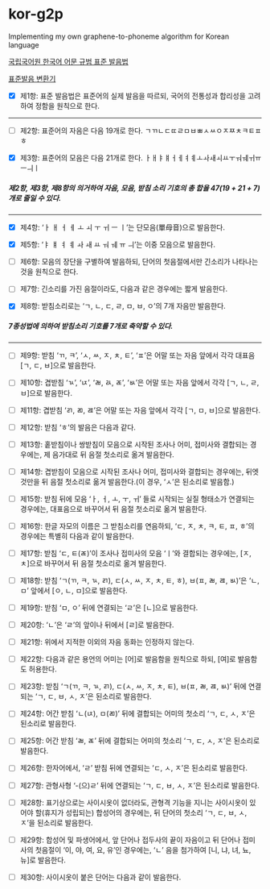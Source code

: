 # kor-g2p
Implementing my own graphene-to-phoneme algorithm for Korean language

[국립국어원 한국어 어문 규범 표준 발음법](http://kornorms.korean.go.kr/regltn/regltnView.do?regltn_code=0002&regltn_no=394#a387)

[표준발음 변환기](http://pronunciation.cs.pusan.ac.kr/pronunc.htm)

- [x] 제1항: 표준 발음법은 표준어의 실제 발음을 따르되, 국어의 전통성과 합리성을 고려하여 정함을 원칙으로 한다.

---

- [ ] 제2항: 표준어의 자음은 다음 19개로 한다. ㄱㄲㄴㄷㄸㄹㅁㅂㅃㅅㅆㅇㅈㅉㅊㅋㅌㅍㅎ

- [x] 제3항: 표준어의 모음은 다음 21개로 한다. ㅏㅐㅑㅒㅓㅔㅕㅖㅗㅘㅙㅚㅛㅜㅝㅞㅟㅠㅡㅢㅣ

##### 제2항, 제3항, 제8항의 의거하여 자음, 모음, 받침 소리 기호의 총 합을 47(19 + 21 + 7)개로 줄일 수 있다.
##### 

---

- [x] 제4항: ‘ㅏ ㅐ ㅓ ㅔ ㅗ ㅚ ㅜ ㅟ ㅡ ㅣ’는 단모음(單母音)으로 발음한다.

- [x] 제5항: ‘ㅑ ㅒ ㅕ ㅖ ㅘ ㅙ ㅛ ㅝ ㅞ ㅠ ㅢ’는 이중 모음으로 발음한다.

- [ ] 제6항: 모음의 장단을 구별하여 발음하되, 단어의 첫음절에서만 긴소리가 나타나는 것을 원칙으로 한다.

- [ ] 제7항: 긴소리를 가진 음절이라도, 다음과 같은 경우에는 짧게 발음한다.

- [x] 제8항: 받침소리로는 ‘ㄱ, ㄴ, ㄷ, ㄹ, ㅁ, ㅂ, ㅇ’의 7개 자음만 발음한다.

##### 7종성법에 의하여 받침소리 기호를 7개로 축약할 수 있다.

---

- [ ] 제9항: 받침 ‘ㄲ, ㅋ’, ‘ㅅ, ㅆ, ㅈ, ㅊ, ㅌ’, ‘ㅍ’은 어말 또는 자음 앞에서 각각 대표음 [ㄱ, ㄷ, ㅂ]으로 발음한다.

- [ ] 제10항: 겹받침 ‘ㄳ’, ‘ㄵ’, ‘ㄼ, ㄽ, ㄾ’, ‘ㅄ’은 어말 또는 자음 앞에서 각각 [ㄱ, ㄴ, ㄹ, ㅂ]으로 발음한다.

- [ ] 제11항: 겹받침 ‘ㄺ, ㄻ, ㄿ’은 어말 또는 자음 앞에서 각각 [ㄱ, ㅁ, ㅂ]으로 발음한다.

- [ ] 제12항: 받침 ‘ㅎ’의 발음은 다음과 같다.

- [ ] 제13항: 홑받침이나 쌍받침이 모음으로 시작된 조사나 어미, 접미사와 결합되는 경우에는, 제 음가대로 뒤 음절 첫소리로 옮겨 발음한다.

- [ ] 제14항: 겹받침이 모음으로 시작된 조사나 어미, 접미사와 결합되는 경우에는, 뒤엣것만을 뒤 음절 첫소리로 옮겨 발음한다.(이 경우, ‘ㅅ’은 된소리로 발음함.)

- [ ] 제15항: 받침 뒤에 모음 ‘ㅏ, ㅓ, ㅗ, ㅜ, ㅟ’ 들로 시작되는 실질 형태소가 연결되는 경우에는, 대표음으로 바꾸어서 뒤 음절 첫소리로 옮겨 발음한다.

- [ ] 제16항: 한글 자모의 이름은 그 받침소리를 연음하되, ‘ㄷ, ㅈ, ㅊ, ㅋ, ㅌ, ㅍ, ㅎ’의 경우에는 특별히 다음과 같이 발음한다.

- [ ] 제17항: 받침 ‘ㄷ, ㅌ(ㄾ)’이 조사나 접미사의 모음 ‘ㅣ’와 결합되는 경우에는, [ㅈ, ㅊ]으로 바꾸어서 뒤 음절 첫소리로 옮겨 발음한다.

- [ ] 제18항: 받침 ‘ㄱ(ㄲ, ㅋ, ㄳ, ㄺ), ㄷ(ㅅ, ㅆ, ㅈ, ㅊ, ㅌ, ㅎ), ㅂ(ㅍ, ㄼ, ㄿ, ㅄ)’은 ‘ㄴ, ㅁ’ 앞에서 [ㅇ, ㄴ, ㅁ]으로 발음한다.

- [ ] 제19항: 받침 ‘ㅁ, ㅇ’ 뒤에 연결되는 ‘ㄹ’은 [ㄴ]으로 발음한다.

- [ ] 제20항: ‘ㄴ’은 ‘ㄹ’의 앞이나 뒤에서 [ㄹ]로 발음한다.

- [ ] 제21항: 위에서 지적한 이외의 자음 동화는 인정하지 않는다.

- [ ] 제22항: 다음과 같은 용언의 어미는 [어]로 발음함을 원칙으로 하되, [여]로 발음함도 허용한다.

- [ ] 제23항: 받침 ‘ㄱ(ㄲ, ㅋ, ㄳ, ㄺ), ㄷ(ㅅ, ㅆ, ㅈ, ㅊ, ㅌ), ㅂ(ㅍ, ㄼ, ㄿ, ㅄ)’ 뒤에 연결되는 ‘ㄱ, ㄷ, ㅂ, ㅅ, ㅈ’은 된소리로 발음한다.

- [ ] 제24항: 어간 받침 ‘ㄴ(ㄵ), ㅁ(ㄻ)’ 뒤에 결합되는 어미의 첫소리 ‘ㄱ, ㄷ, ㅅ, ㅈ’은 된소리로 발음한다.

- [ ] 제25항: 어간 받침 ‘ㄼ, ㄾ’ 뒤에 결합되는 어미의 첫소리 ‘ㄱ, ㄷ, ㅅ, ㅈ’은 된소리로 발음한다.

- [ ] 제26항: 한자어에서, ‘ㄹ’ 받침 뒤에 연결되는 ‘ㄷ, ㅅ, ㅈ’은 된소리로 발음한다.

- [ ] 제27항: 관형사형 ‘-(으)ㄹ’ 뒤에 연결되는 ‘ㄱ, ㄷ, ㅂ, ㅅ, ㅈ’은 된소리로 발음한다.

- [ ] 제28항: 표기상으로는 사이시옷이 없더라도, 관형격 기능을 지니는 사이시옷이 있어야 할(휴지가 성립되는) 합성어의 경우에는, 뒤 단어의 첫소리 ‘ㄱ, ㄷ, ㅂ, ㅅ, ㅈ’을 된소리로 발음한다.

- [ ] 제29항: 합성어 및 파생어에서, 앞 단어나 접두사의 끝이 자음이고 뒤 단어나 접미사의 첫음절이 ‘이, 야, 여, 요, 유’인 경우에는, ‘ㄴ’ 음을 첨가하여 [니, 냐, 녀, 뇨, 뉴]로 발음한다.

- [ ] 제30항: 사이시옷이 붙은 단어는 다음과 같이 발음한다.

